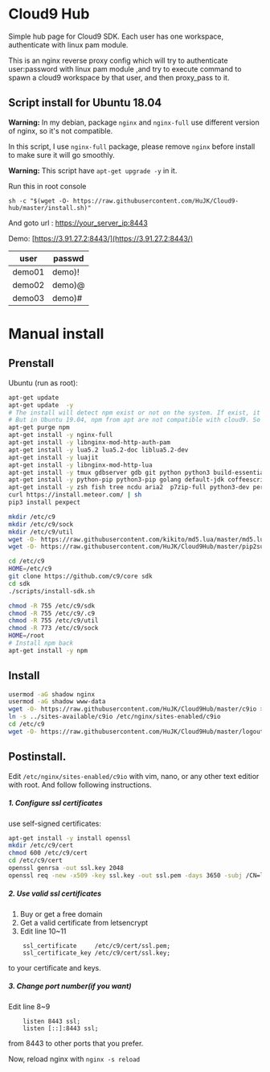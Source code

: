 # Cloud9 Hub
Simple hub page for Cloud9 SDK. Each user has one workspace, authenticate with linux pam module.

This is an nginx reverse proxy config which will try to authenticate user:password with linux pam module ,and try to execute command to spawn a cloud9 workspace by that user, and then proxy_pass to it.


## Script install for Ubuntu 18.04
**Warning:** In my debian, package ```nginx``` and ```nginx-full``` use different version of nginx, so it's not compatible.

In this script, I use ```nginx-full``` package, please remove ```nginx``` before install to make sure it will go smoothly.

**Warning:** This script have ```apt-get upgrade -y``` in it.

Run this in root console

```sh -c "$(wget -O- https://raw.githubusercontent.com/HuJK/Cloud9-hub/master/install.sh)"```

And goto url : [https://your_server_ip:8443](https://your_server_ip:8443)

Demo:
[https://3.91.27.2:8443/](https://3.91.27.2:8443/)

user|passwd
------|---------
demo01|demo)!
demo02|demo)@
demo03|demo)#

# Manual install 
Prenstall
--

Ubuntu (run as root):
```bash
apt-get update
apt-get update  -y
# The install will detect npm exist or not on the system. If exist, it will not use itself's npm
# But in Ubuntu 19.04, npm from apt are not compatible with cloud9. So I have to remove it first, install back later.
apt-get purge npm
apt-get install -y nginx-full
apt-get install -y libnginx-mod-http-auth-pam
apt-get install -y lua5.2 lua5.2-doc liblua5.2-dev
apt-get install -y luajit
apt-get install -y libnginx-mod-http-lua
apt-get install -y tmux gdbserver gdb git python python3 build-essential wget libncurses-dev nodejs 
apt-get install -y python-pip python3-pip golang default-jdk coffeescript php-cli php-fpm ruby
apt-get install -y zsh fish tree ncdu aria2  p7zip-full python3-dev perl curl
curl https://install.meteor.com/ | sh
pip3 install pexpect

mkdir /etc/c9
mkdir /etc/c9/sock
mkdir /etc/c9/util
wget -O- https://raw.githubusercontent.com/kikito/md5.lua/master/md5.lua > /etc/c9/util/md5.lua
wget -O- https://raw.githubusercontent.com/HuJK/Cloud9Hub/master/pip2su.py > /etc/c9/util/pip2su.py

cd /etc/c9
HOME=/etc/c9
git clone https://github.com/c9/core sdk
cd sdk
./scripts/install-sdk.sh

chmod -R 755 /etc/c9/sdk
chmod -R 755 /etc/c9/.c9
chmod -R 755 /etc/c9/util
chmod -R 773 /etc/c9/sock
HOME=/root
# Install npm back
apt-get install -y npm
```

Install
--

```bash
usermod -aG shadow nginx
usermod -aG shadow www-data
wget -O- https://raw.githubusercontent.com/HuJK/Cloud9Hub/master/c9io > /etc/nginx/sites-available/c9io
ln -s ../sites-available/c9io /etc/nginx/sites-enabled/c9io
cd /etc/c9
wget -O- https://raw.githubusercontent.com/HuJK/Cloud9Hub/master/logout.patch | patch -p0
```

Postinstall.
--
Edit ```/etc/nginx/sites-enabled/c9io``` with vim, nano, or any other text editior with root. And follow following instructions.

##### 1. Configure ssl certificates

use self-signed certificates:
```bash
apt-get install -y install openssl
mkdir /etc/c9/cert
chmod 600 /etc/c9/cert
cd /etc/c9/cert
openssl genrsa -out ssl.key 2048
openssl req -new -x509 -key ssl.key -out ssl.pem -days 3650 -subj /CN=localhost
```

##### 2. Use valid ssl certificates

1. Buy or get a free domain
2. Get a valid certificate from letsencrypt
3. Edit line 10~11
```
    ssl_certificate     /etc/c9/cert/ssl.pem;
    ssl_certificate_key /etc/c9/cert/ssl.key;
```
to your certificate and keys.



##### 3. Change port number(if you want)
Edit line 8~9
```
    listen 8443 ssl;
    listen [::]:8443 ssl;
``` 
from 8443 to other ports that you prefer.

Now, reload nginx with ```nginx -s reload```
